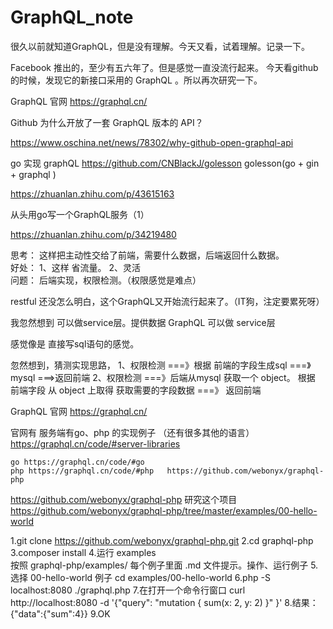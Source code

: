 # GraphQL_note
很久以前就知道GraphQL，但是没有理解。今天又看，试着理解。记录一下。

Facebook 推出的，至少有五六年了。但是感觉一直没流行起来。
今天看github 的时候，发现它的新接口采用的 GraphQL 。所以再次研究一下。

GraphQL 官网
https://graphql.cn/

Github 为什么开放了一套 GraphQL 版本的 API？

https://www.oschina.net/news/78302/why-github-open-graphql-api

go   实现 graphQL
https://github.com/CNBlackJ/golesson
golesson(go + gin + graphql )


https://zhuanlan.zhihu.com/p/43615163

从头用go写一个GraphQL服务（1）

https://zhuanlan.zhihu.com/p/34219480

思考： 这样把主动性交给了前端，需要什么数据，后端返回什么数据。  
      好处： 1、这样 省流量。
            2、灵活            
      问题： 后端实现，权限检测。（权限感觉是难点）       

restful 还没怎么明白，这个GraphQL又开始流行起来了。（IT狗，注定要累死呀）

我忽然想到 可以做service层。提供数据   GraphQL  可以做  service层

感觉像是 直接写sql语句的感觉。

忽然想到，猜测实现思路，
    1、权限检测 ===》根据 前端的字段生成sql  ===》 mysql ===>返回前端 
    2、权限检测 ===》后端从mysql 获取一个 object。 根据 前端字段 从 object 上取得 获取需要的字段数据 ===》 返回前端
    
GraphQL 官网
https://graphql.cn/
    
官网有  服务端有go、php 的实现例子 （还有很多其他的语言）
    https://graphql.cn/code/#server-libraries
    
    go https://graphql.cn/code/#go
    php https://graphql.cn/code/#php   https://github.com/webonyx/graphql-php
    
  https://github.com/webonyx/graphql-php  研究这个项目
 https://github.com/webonyx/graphql-php/tree/master/examples/00-hello-world
 
1.git clone  	https://github.com/webonyx/graphql-php.git
2.cd graphql-php
3.composer install
4.运行 examples  
 按照 graphql-php/examples/  每个例子里面 .md 文件提示。操作、运行例子
5.选择 00-hello-world 例子
 cd examples/00-hello-world
6.php -S localhost:8080 ./graphql.php
7.在打开一个命令行窗口
 curl http://localhost:8080 -d '{"query": "mutation { sum(x: 2, y: 2) }" }'
8.结果：
 {"data":{"sum":4}}
9.OK
 
 
 
    
    
